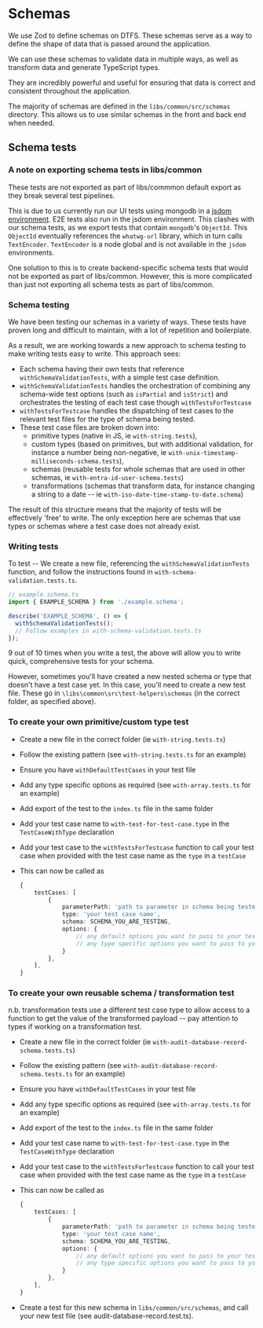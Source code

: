 # Schemas

We use Zod to define schemas on DTFS. These schemas serve as a way to define the shape of data that is passed around the application.

We can use these schemas to validate data in multiple ways, as well as transform data and generate TypeScript types.

They are incredibly powerful and useful for ensuring that data is correct and consistent throughout the application.

The majority of schemas are defined in the `libs/common/src/schemas` directory. This allows us to use similar schemas in the front and back end when needed.

## Schema tests

### A note on exporting schema tests in libs/common

These tests are not exported as part of libs/commmon default export as they break several test pipelines.

This is due to us currently run our UI tests using mongodb in a [jsdom environment](https://stackoverflow.com/questions/68468203/why-am-i-getting-textencoder-is-not-defined-in-jest). E2E tests also run in the jsdom environment. This clashes with our schema tests, as we export tests that contain `mongodb`'s `ObjectId`. This `ObjectId` eventually references the `whatwg-url` library, which in turn calls `TextEncoder`. `TextEncoder` is a node global and is not available in the `jsdom` environments.

One solution to this is to create backend-specific schema tests that would not be exported as part of libs/common. However, this is more complicated than just not exporting all schema tests as part of libs/common.

### Schema testing

We have been testing our schemas in a variety of ways. These tests have proven long and difficult to maintain, with a lot of repetition and boilerplate.

As a result, we are working towards a new approach to schema testing to make writing tests easy to write. This approach sees:

- Each schema having their own tests that reference `withSchemaValidationTests`, with a simple test case definition.
- `withSchemaValidationTests` handles the orchestration of combining any schema-wide test options (such as `isPartial` and `isStrict`) and orchestrates the testing of each test case though `withTestsForTestcase`
- `withTestsForTestcase` handles the dispatching of test cases to the relevant test files for the type of schema being tested.
- These test case files are broken down into:
  - primitive types (native in JS, ie `with-string.tests`),
  - custom types (based on primitives, but with additional validation, for instance a number being non-negative, ie `with-unix-timestamp-milliseconds-schema.tests`),
  - schemas (reusable tests for whole schemas that are used in other schemas, ie `with-entra-id-user-schema.tests`)
  - transformations (schemas that transform data, for instance changing a string to a date -- ie `with-iso-date-time-stamp-to-date.schema`)

The result of this structure means that the majority of tests will be effectively 'free' to write. The only exception here are schemas that use types or schemas where a test case does not already exist.

### Writing tests

To test -- We create a new file, referencing the `withSchemaValidationTests` function, and follow the instructions found in `with-schema-validation.tests.ts`.

```ts
// example.schema.ts
import { EXAMPLE_SCHEMA } from './example.schema';

describe('EXAMPLE_SCHEMA', () => {
  withSchemaValidationTests();
  // Follow examples in with-schema-validation.tests.ts
});
```

9 out of 10 times when you write a test, the above will allow you to write quick, comprehensive tests for your schema.

However, sometimes you'll have created a new nested schema or type that doesn't have a test case yet. In this case, you'll need to create a new test file. These go in `\libs\common\src\test-helpers\schemas` (in the correct folder, as specified above).

### To create your own primitive/custom type test

- Create a new file in the correct folder (ie `with-string.tests.ts`)
- Follow the existing pattern (see `with-string.tests.ts` for an example)
- Ensure you have `withDefaultTestCases` in your test file
- Add any type specific options as required (see `with-array.tests.ts` for an example)
- Add export of the test to the `index.ts` file in the same folder
- Add your test case name to `with-test-for-test-case.type` in the `TestCaseWithType` declaration
- Add your test case to the `withTestsForTestcase` function to call your test case when provided with the test case name as the `type` in a `testCase`
- This can now be called as

  ```ts
  {
      testCases: [
          {
              parameterPath: 'path to parameter in schema being tested',
              type: 'your test case name',
              schema: SCHEMA_YOU_ARE_TESTING,
              options: {
                  // any default options you want to pass to your test case
                  // any type specific options you want to pass to your test case
              }
          },
      ],
  }
  ```

### To create your own reusable schema / transformation test

n.b. transformation tests use a different test case type to allow access to a function to get the value of the transformed payload -- pay attention to types if working on a transformation test.

- Create a new file in the correct folder (ie `with-audit-database-record-schema.tests.ts`)
- Follow the existing pattern (see `with-audit-database-record-schema.tests.ts` for an example)
- Ensure you have `withDefaultTestCases` in your test file
- Add any type specific options as required (see `with-array.tests.ts` for an example)
- Add export of the test to the `index.ts` file in the same folder
- Add your test case name to `with-test-for-test-case.type` in the `TestCaseWithType` declaration
- Add your test case to the `withTestsForTestcase` function to call your test case when provided with the test case name as the `type` in a `testCase`
- This can now be called as

  ```ts
  {
      testCases: [
          {
              parameterPath: 'path to parameter in schema being tested',
              type: 'your test case name',
              schema: SCHEMA_YOU_ARE_TESTING,
              options: {
                  // any default options you want to pass to your test case
                  // any type specific options you want to pass to your test case
              }
          },
      ],
  }
  ```

- Create a test for this new schema in `libs/common/src/schemas`, and call your new test file (see audit-database-record.test.ts).
